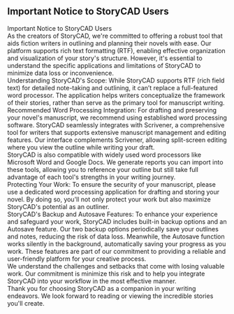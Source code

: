 ## Important Notice to StoryCAD Users ##
Important Notice to  StoryCAD Users <br/>
As the creators of StoryCAD, we're committed to offering a robust tool that aids fiction writers in outlining and planning their novels with ease. Our platform supports rich text formatting (RTF), enabling effective organization and visualization of your story's structure. However, it's essential to understand the specific applications and limitations of StoryCAD to minimize data loss or inconvenience. <br/>
Understanding StoryCAD's Scope: While StoryCAD supports RTF (rich field text) for detailed note-taking and outlining, it can’t replace a full-featured word processor. The application helps writers conceptualize the framework of their stories, rather than serve as the primary tool for manuscript writing. <br/>
Recommended Word Processing Integration: For drafting and preserving your novel's manuscript, we recommend using established word processing software. StoryCAD seamlessly integrates with Scrivener, a comprehensive tool for writers that supports extensive manuscript management and editing features. Our interface complements Scrivener, allowing split-screen editing where you view the outline while writing your draft.  <br/>
StoryCAD is also compatible with widely used word processors like Microsoft Word and Google Docs. We generate reports you can import into these tools, allowing you to reference your outline but still take full advantage of each tool's strengths in your writing journey. <br/>
Protecting Your Work: To ensure the security of your manuscript, please use a dedicated word processing application for drafting and storing your novel. By doing so, you'll not only protect your work but also maximize StoryCAD's potential as an outliner. <br/>
StoryCAD's Backup and Autosave Features: To enhance your experience and safeguard your work, StoryCAD includes built-in backup options and an Autosave feature. Our two backup options periodically save your outlines and notes, reducing the risk of data loss. Meanwhile, the Autosave function works silently in the background, automatically saving your progress as you work. These features are part of our commitment to providing a reliable and user-friendly platform for your creative process. <br/>
We understand the challenges and setbacks that come with losing valuable work. Our commitment is minimize this risk and to help you integrate StoryCAD into your workflow in the most effective manner. <br/>
Thank you for choosing StoryCAD as a companion in your writing endeavors. We look forward to reading or viewing the incredible stories you'll create. <br/>
